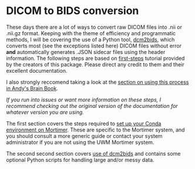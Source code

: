 # DICOM to BIDS conversion
These days there are a lot of ways to convert raw DICOM files into .nii or .nii.gz format. Keeping with the theme of efficiency and programmatic methods, I will be covering the use of a Python tool, [dcm2bids](https://unfmontreal.github.io/Dcm2Bids/), which converts most (see the exceptions listed here) DICOM files without error **and** automatically generates .JSON sidecar files using the header information. The following steps are based on [first-steps](https://unfmontreal.github.io/Dcm2Bids/docs/tutorial/first-steps/) tutorial provided by the creators of this package. Please direct any credit to them and their excellent documentation. 

I also strongly reccomend taking a look at the [section on using this process in Andy's Brain Book](https://andysbrainbook.readthedocs.io/en/latest/OpenScience/OS/BIDS_Overview.html). 

*If you run into issues or want more information on these steps, I recommend checking out the original version of the documentation for whatever version you are using.*

The first section covers the steps required to [set up your Conda environment on Mortimer](./1-0_CondaPythonSetup/). These are specific to the Mortimer system, and you should consult a more generic guide or contact your system administrator if you are not using the UWM Mortimer system.

The second second section covers [use of dcm2bids](./1-1_UsingDcm2bids/) and contains some optional Python scripts for handling large and/or messy data.